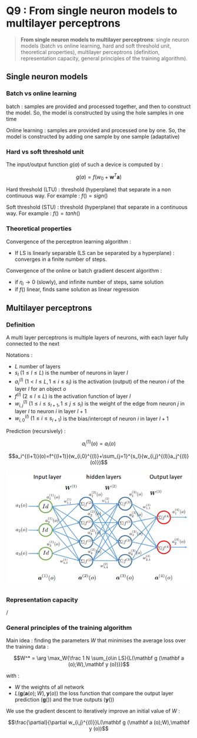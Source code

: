 # Q9 : From single neuron models to multilayer perceptrons

> **From single neuron models to multilayer perceptrons**: single neuron models (batch vs online learning, hard and soft threshold unit, theoretical properties), multilayer perceptrons (definition, representation capacity, general principles of the training algorithm).

## Single neuron models

### Batch vs online learning

batch : samples are provided and processed together, and then to construct the model. So, the model is constructed by using the hole samples in one time

Online learning : samples are provided and processed one by one. So, the model is constructed by adding one sample by one sample (adaptative)

### Hard vs soft threshold unit

The input/output function $g(a)$ of such a device is computed by :

$$g(a) = f(w_0+\mathbf w^T \mathbf a)$$

Hard threshold (LTU) : threshold (hyperplane) that separate in a non continuous way. For example : $f() = sign()$

Soft threshold (STU) : threshold (hyperplane) that separate in a continuous way. For example : $f()=tanh()$

### Theoretical properties

Convergence of the perceptron learning algorithm :
- If LS is linearly separable (LS can be separated by a hyperplane) : converges in a finite number of steps.

Convergence of the online or batch gradient descent algorithm :
- if $\eta_i \rightarrow 0$ (slowly), and infinite number of steps, same solution
- if $f()$ linear, finds same solution as linear regression

## Multilayer perceptrons

### Definition

A multi layer perceptrons is multiple layers of neurons, with each layer fully connected to the next

Notations :
- $L$ number of layers
- $s_l$ $(1\leq l \leq L)$ is the number of neurons in layer $l$
- $a_i^{(l)}$ $(1< l \leq L, 1 \leq i \leq s_l)$ is the activation (output) of the neuron $i$ of the layer $l$ for an object $o$
- $f^{(l)}$ $(2\le l \leq L)$ is the activation function of layer $l$
- $w_{i,j}^{(l)}$ $(1\leq i \leq s_{l+1}, 1 \leq j \leq s_l)$ is the weight of the edge from neuron $j$ in layer $l$ to neuron $i$ in layer $l+1$
- $w_{i,0}^{(l)}$ $(1\leq i \leq s_{l+1})$ is the bias/intercept of neuron $i$ in layer $l+1$

Prediction (recursively) :

$$a_i^{(1)}(o) = a_i (o)$$

$$a_i^{(l+1)}(o)=f^{(l+1)}(w_{i,0}^{(l)}+\sum_{j=1}^{s_l}{w_{i,j}^{(l)}a_j^{(l)}(o)})$$

![](attachments/Pasted%20image%2020231022175842.png)

### Representation capacity

/

### General principles of the training algorithm

Main idea : finding the parameters $W$ that minimises the average loss over the training data :

$$W^* = \arg \max_W{\frac 1 N \sum_{o\in LS}{L(\mathbf g (\mathbf a (o);W),\mathbf y (o))}}$$

with :
- $W$ the weights of all network
- $L(\mathbf g (\mathbf a (o);W),\mathbf y (o))$ the loss function that compare the output layer prediction ($\mathbf g()$) and the true outputs ($\mathbf y()$)

We use the gradient descent to iteratively improve an initial value of $W$ :

$$\frac{\partial}{\partial w_{i,j}^{(l)}}L(\mathbf g (\mathbf a (o);W),\mathbf y (o))$$